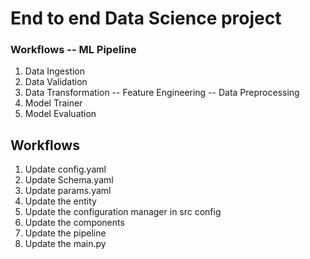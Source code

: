 # End to end Data Science project


### Workflows -- ML Pipeline

1. Data Ingestion
2. Data Validation
3. Data Transformation -- Feature Engineering -- Data Preprocessing
4. Model Trainer 
5. Model Evaluation


## Workflows
1. Update config.yaml
2. Update Schema.yaml
3. Update params.yaml
4. Update the entity
5. Update the configuration manager in src config
6. Update the components
7. Update the pipeline
8. Update the main.py



